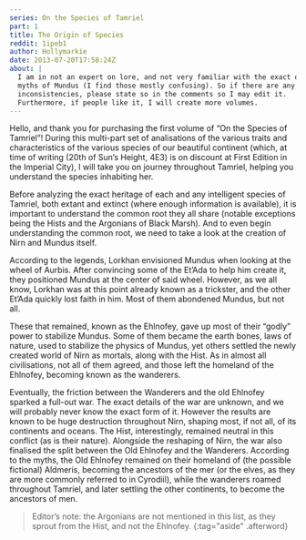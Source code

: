 ```yaml
---
series: On the Species of Tamriel
part: 1
title: The Origin of Species
reddit: 1ipeb1
author: Hollymarkie
date: 2013-07-20T17:58:24Z
about: |
  I am in not an expert on lore, and not very familiar with the exact origin
  myths of Mundus (I find those mostly confusing). So if there are any
  inconsistencies, please state so in the comments so I may edit it.
  Furthermore, if people like it, I will create more volumes.
---
```


Hello, and thank you for purchasing the first volume of “On the Species of
Tamriel”! During this multi-part set of analisations of the various traits and
characteristics of the various species of our beautiful continent (which, at
time of writing (20th of Sun’s Height, 4E3) is on discount at First Edition in
the Imperial City), I will take you on journey throughout Tamriel, helping you
understand the species inhabiting her.

Before analyzing the exact heritage of each and any intelligent species of
Tamriel, both extant and extinct (where enough information is available), it is
important to understand the common root they all share (notable exceptions being
the Hists and the Argonians of Black Marsh). And to even begin understanding the
common root, we need to take a look at the creation of Nirn and Mundus itself.

According to the legends, Lorkhan envisioned Mundus when looking at the wheel of
Aurbis. After convincing some of the Et’Ada to help him create it, they
positioned Mundus at the center of said wheel. However, as we all know, Lorkhan
was at this point already known as a trickster, and the other Et’Ada quickly
lost faith in him. Most of them abondened Mundus, but not all.

These that remained, known as the Ehlnofey, gave up most of their “godly” power
to stabilize Mundus. Some of them became the earth bones, laws of nature, used
to stabilize the physics of Mundus, yet others settled the newly created world
of Nirn as mortals, along with the Hist. As in almost all civilisations, not all
of them agreed, and those left the homeland of the Ehlnofey, becoming known as
the wanderers.

Eventually, the friction between the Wanderers and the old Ehlnofey sparked a
full-out war. The exact details of the war are unknown, and we will probably
never know the exact form of it. However the results are known to be huge
destruction throughout Nirn, shaping most, if not all, of its continents and
oceans. The Hist, interestingly, remained neutral in this conflict (as is their
nature). Alongside the reshaping of Nirn, the war also finalised the split
between the Old Ehlnofey and the Wanderers. According to the myths, the Old
Ehlnofey remained on their homeland of (the possible fictional) Aldmeris,
becoming the ancestors of the mer (or the elves, as they are more commonly
referred to in Cyrodiil), while the wanderers roamed throughout Tamriel, and
later settling the other continents, to become the ancestors of men.

> Editor’s note: the Argonians are not mentioned in this list, as they sprout
> from the Hist, and not the Ehlnofey.
{:tag="aside" .afterword}
